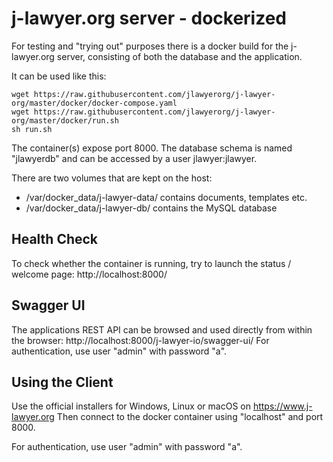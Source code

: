 # j-lawyer.org server - dockerized

For testing and "trying out" purposes there is a docker build for the j-lawyer.org server, consisting of both the database and the application.

It can be used like this:

```
wget https://raw.githubusercontent.com/jlawyerorg/j-lawyer-org/master/docker/docker-compose.yaml
wget https://raw.githubusercontent.com/jlawyerorg/j-lawyer-org/master/docker/run.sh
sh run.sh
```

The container(s) expose port 8000. 
The database schema is named "jlawyerdb" and can be accessed by a user jlawyer:jlawyer.

There are two volumes that are kept on the host:

* /var/docker_data/j-lawyer-data/ contains documents, templates etc.
* /var/docker_data/j-lawyer-db/ contains the MySQL database

## Health Check

To check whether the container is running, try to launch the status / welcome page: http://localhost:8000/

## Swagger UI

The applications REST API can be browsed and used directly from within the browser: http://localhost:8000/j-lawyer-io/swagger-ui/
For authentication, use user "admin" with password "a".

## Using the Client

Use the official installers for Windows, Linux or macOS on https://www.j-lawyer.org
Then connect to the docker container using "localhost" and port 8000.

For authentication, use user "admin" with password "a".
